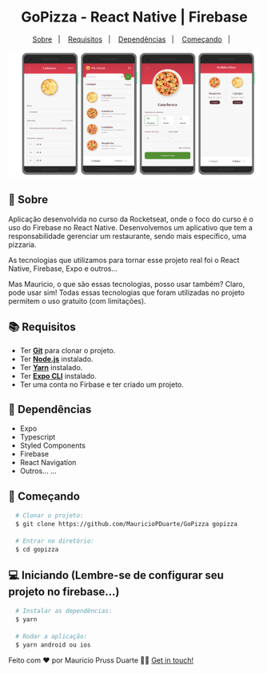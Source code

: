 <h1 align="center">
    GoPizza - React Native | Firebase
</h1>

<p align="center">
  <a href="#page_with_curl-sobre">Sobre</a>&nbsp;&nbsp;&nbsp;|&nbsp;&nbsp;&nbsp;
  <a href="#books-requisitos">Requisitos</a>&nbsp;&nbsp;&nbsp;|&nbsp;&nbsp;&nbsp;
  <a href="#books-requisitos">Dependências</a>&nbsp;&nbsp;&nbsp;|&nbsp;&nbsp;&nbsp;
  <a href="#rocket-começando">Começando</a>&nbsp;&nbsp;&nbsp;|&nbsp;&nbsp;&nbsp;
  
</p>

<p align="center">
   <img src="https://github.com/MauricioPDuarte/GoPizza/blob/master/telas2.png"> 
</p>

## :page_with_curl: Sobre
Aplicação desenvolvida no curso da Rocketseat, onde o foco do curso é o uso do Firebase no React Native. Desenvolvemos um aplicativo que tem a responsabilidade gerenciar um restaurante, sendo mais específico, uma pizzaria. 

As tecnologias que utilizamos para tornar esse projeto real foi o React Native, Firebase, Expo e outros... 

 
Mas Mauricio, o que são essas tecnologias, posso usar também?  Claro, pode usar sim! Todas essas tecnologias que foram utilizadas no projeto permitem o uso gratuito (com limitações).


## :books: Requisitos
- Ter [**Git**](https://git-scm.com/) para clonar o projeto.
- Ter [**Node.js**](https://nodejs.org/en/) instalado.
- Ter [**Yarn**](https://yarnpkg.com/) instalado.
- Ter [**Expo CLI**](https://docs.expo.dev/) instalado.
- Ter uma conta no Firbase e ter criado um projeto.

## :syringe: Dependências
* Expo
* Typescript
* Styled Components
* Firebase
* React Navigation
* Outros...
...


## :rocket: Começando
``` bash
  # Clonar o projeto:
  $ git clone https://github.com/MauricioPDuarte/GoPizza gopizza

  # Entrar no diretório:
  $ cd gopizza
```

## :computer: Iniciando (Lembre-se de configurar seu projeto no firebase...)
```bash
  # Instalar as dependências:
  $ yarn

  # Rodar a aplicação:
  $ yarn android ou ios
```



Feito com ❤️ por Mauricio Pruss Duarte 👋🏻 [Get in touch!](https://github.com/MauricioPDuarte)

